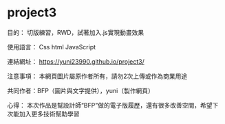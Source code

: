 # project3
目的：
切版練習，RWD，試著加入.js實現動畫效果

使用語言：
Css html JavaScript

連結網址：
https://yuni23990.github.io/project3/

注意事項：
本網頁圖片屬原作者所有，請勿2次上傳或作為商業用途

共同作者：BFP（圖片與文字提供），yuni（製作網頁）

心得：
本次作品是幫設計師“BFP”做的電子版履歷，還有很多改善空間，希望下次能加入更多技術幫助學習
